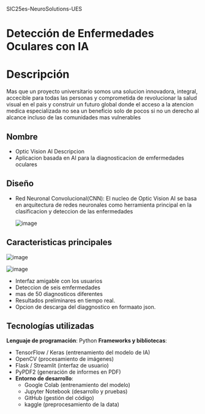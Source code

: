 SIC25es-NeuroSolutions-UES

#  Detección de Enfermedades Oculares con IA

# Descripción
Mas que un proyecto universitario somos una solucion innovadora, integral, accecible para todas las personas y comprometida de revolucionar la salud visual en el pais y construir un futuro global donde el acceso a la atencion medica especializada no sea un beneficio solo de pocos si no un derecho al alcance incluso de las comunidades mas vulnerables 



  ## Nombre
   - Optic Vision AI
  Descripcion
   - Aplicacion basada en AI para la diagnosticacion de emfermedades oculares
     
  ## Diseño 
  - Red Neuronal Convolucional(CNN): El nucleo de Optic Vision AI se basa en arquitectura de redes neuronales como herramienta 
    principal en la clasificacion y deteccion de las enfermedades
    
    ![image](https://github.com/user-attachments/assets/a520aeea-c7ca-48a7-854e-c3fa263ba367)

   


  ## Caracteristicas principales
   ![image](https://github.com/user-attachments/assets/16be5c08-13dd-464e-87cb-4dfd67e2c5df)

   ![image](https://github.com/user-attachments/assets/6a7ae2a6-912b-48f9-8289-11459d42ef02)

   

  - Interfaz amigable con los usuarios
  - Deteccion de seis emfermedades
  - mas de 50 diagnosticos diferentes
  - Resultados preliminares en tiempo real.
  - Opcion de descarga del diaggnostico en formaato json.
    

  ## Tecnologías utilizadas
  **Lenguaje de programación**: Python
  **Frameworks y bibliotecas**:
  - TensorFlow / Keras (entrenamiento del modelo de IA)
  - OpenCV (procesamiento de imágenes)
  - Flask / Streamlit (interfaz de usuario)
  - PyPDF2 (generación de informes en PDF)
- **Entorno de desarrollo**:
  - Google Colab (entrenamiento del modelo)
  - Jupyter Notebook (desarrollo y pruebas)
  - GitHub (gestión del código)
  - kaggle (preprocesamiento de la data)


